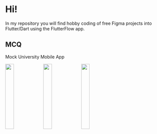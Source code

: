 <h1>Hi!</h1>
<p>In my repository you will find hobby coding of free Figma projects into Flutter/Dart using the FlutterFlow app.</p>

<h2>MCQ</h2>
<p>Mock University Mobile App</p>

<img src="https://github.com/rafalkokosinski/flutterflow_views/assets/159474158/635a2f26-6e64-4ae4-8ae7-0780ddd09571" width="23%"></img> <img src="https://github.com/rafalkokosinski/flutterflow_views/assets/159474158/4d70dedb-bc1a-43eb-a8a7-4ed60e4ae775" width="23%"></img> <img src="https://github.com/rafalkokosinski/flutterflow_views/assets/159474158/a8191290-2f8c-48ec-8516-ddaf0c0ed3ca" width="23%"></img> 
